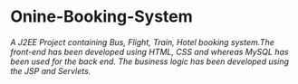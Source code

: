 # Onine-Booking-System
###### A J2EE Project containing Bus, Flight, Train, Hotel booking system.The front-end has been developed using HTML, CSS and whereas MySQL has been used for the back end. The business logic has been developed using the JSP and Servlets.

